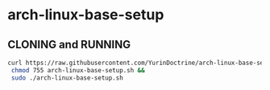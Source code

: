 # arch-linux-base-setup

## CLONING and RUNNING

```sh
curl https://raw.githubusercontent.com/YurinDoctrine/arch-linux-base-setup/main/arch-linux-base-setup.sh >arch-linux-base-setup.sh &&
 chmod 755 arch-linux-base-setup.sh &&
 sudo ./arch-linux-base-setup.sh
```
